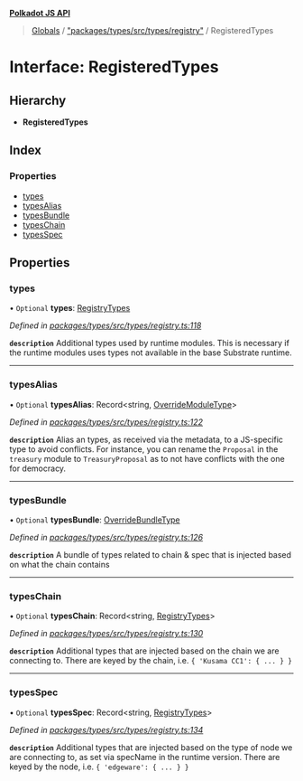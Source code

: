 **[Polkadot JS API](../README.md)**

> [Globals](../globals.md) / ["packages/types/src/types/registry"](../modules/_packages_types_src_types_registry_.md) / RegisteredTypes

# Interface: RegisteredTypes

## Hierarchy

* **RegisteredTypes**

## Index

### Properties

* [types](_packages_types_src_types_registry_.registeredtypes.md#types)
* [typesAlias](_packages_types_src_types_registry_.registeredtypes.md#typesalias)
* [typesBundle](_packages_types_src_types_registry_.registeredtypes.md#typesbundle)
* [typesChain](_packages_types_src_types_registry_.registeredtypes.md#typeschain)
* [typesSpec](_packages_types_src_types_registry_.registeredtypes.md#typesspec)

## Properties

### types

• `Optional` **types**: [RegistryTypes](../modules/_packages_types_src_types_registry_.md#registrytypes)

*Defined in [packages/types/src/types/registry.ts:118](https://github.com/polkadot-js/api/blob/95c4f03bc/packages/types/src/types/registry.ts#L118)*

**`description`** Additional types used by runtime modules. This is necessary if the runtime modules
uses types not available in the base Substrate runtime.

___

### typesAlias

• `Optional` **typesAlias**: Record\<string, [OverrideModuleType](../modules/_packages_types_src_types_registry_.md#overridemoduletype)>

*Defined in [packages/types/src/types/registry.ts:122](https://github.com/polkadot-js/api/blob/95c4f03bc/packages/types/src/types/registry.ts#L122)*

**`description`** Alias an types, as received via the metadata, to a JS-specific type to avoid conflicts. For instance, you can rename the `Proposal` in the `treasury` module to `TreasuryProposal` as to not have conflicts with the one for democracy.

___

### typesBundle

• `Optional` **typesBundle**: [OverrideBundleType](_packages_types_src_types_registry_.overridebundletype.md)

*Defined in [packages/types/src/types/registry.ts:126](https://github.com/polkadot-js/api/blob/95c4f03bc/packages/types/src/types/registry.ts#L126)*

**`description`** A bundle of types related to chain & spec that is injected based on what the chain contains

___

### typesChain

• `Optional` **typesChain**: Record\<string, [RegistryTypes](../modules/_packages_types_src_types_registry_.md#registrytypes)>

*Defined in [packages/types/src/types/registry.ts:130](https://github.com/polkadot-js/api/blob/95c4f03bc/packages/types/src/types/registry.ts#L130)*

**`description`** Additional types that are injected based on the chain we are connecting to. There are keyed by the chain, i.e. `{ 'Kusama CC1': { ... } }`

___

### typesSpec

• `Optional` **typesSpec**: Record\<string, [RegistryTypes](../modules/_packages_types_src_types_registry_.md#registrytypes)>

*Defined in [packages/types/src/types/registry.ts:134](https://github.com/polkadot-js/api/blob/95c4f03bc/packages/types/src/types/registry.ts#L134)*

**`description`** Additional types that are injected based on the type of node we are connecting to, as set via specName in the runtime version. There are keyed by the node, i.e. `{ 'edgeware': { ... } }`
